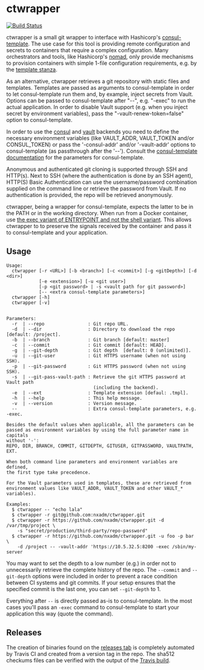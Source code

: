 # ctwrapper
[![Build Status](https://travis-ci.com/nxadm/ctwrapper.svg?token=3PQd6zsu83EBNA2LAEeq&branch=master)](https://travis-ci.com/nxadm/ctwrapper)

ctwrapper is a small git wrapper to interface with Hashicorp's
[consul-template](https://github.com/hashicorp/consul-template). The use case
for this tool is providing remote configuration and secrets to containers that
require a complex configuration. Many orchestrators and tools, like
Hashicorp's [nomad](https://github.com/hashicorp/nomad), only provide
mechanisms to provision containers with simple 1-file configuration
requirements, e.g. by the
[template stanza](https://www.nomadproject.io/docs/job-specification/template.html).

As an alternative, ctwrapper retrieves a git repository with static files and
templates. Templates are passed as arguments to consul-template in order to
let consul-template run them and, by example, inject secrets from Vault.
Options can be passed to consul-template after "--", e.g. "-exec" to run the
actual application. In order to disable Vault support (e.g. when you inject
secret by environment variables), pass the "-vault-renew-token=false" option
to consul-template.

In order to use the
[consul](https://github.com/hashicorp/consul) and
[vault](https://github.com/hashicorp/vault) backends you need to define the
necessary environment variables (like VAULT_ADDR, VAULT_TOKEN and/or
CONSUL_TOKEN) or pass the '-consul-addr' and/or '-vault-addr' options to
consul-template (as passthrough after the '--'). Consult the
[consul-template documentation](https://github.com/hashicorp/consul-template)
for the parameters for consul-template.

Anonymous and authenticated git cloning is supported through SSH and HTTP(s).
Next to SSH (where the authentication is done by an SSH agent), HTTP(S) Basic
Authentication can use the username/password combination supplied on the command
line or retrieve the password from Vault. If no authentication is provided,
the repo will be retrieved anonymously.

ctwrapper, being a wrapper for consul-template, expects the latter to be in the
PATH or in the working directory. When run from a Docker container, use
[the exec variant of ENTRYPOINT and not the shell variant](https://docs.docker.com/engine/reference/builder/#entrypoint).
This allows ctwrapper to to preserve the signals received by the container and
pass it to consul-template and your application.

## Usage

```
Usage:
  ctwrapper [-r <URL>] [-b <branch>] [-c <commit>] [-g <gitDepth>] [-d <dir>]
            [-e <extension>] [-u <git user>]
			[-p <git password> | -s <vault path for git password>]
            [-- <extra consul-template parameters>]
  ctwrapper [-h]
  ctwrapper [-v]


Parameters:
  -r  | --repo                : Git repo URL.
  -d  | --dir                 : Directory to download the repo [default: /project].
  -b  | --branch              : Git branch [default: master]
  -c  | --commit              : Git commit [default: HEAD].
  -g  | --git-depth           : Git depth  [default: 0 (unlimited)].
  -u  | --git-user            : Git HTTPS username (when not using SSH).
  -p  | --git-password        : Git HTTPS password (when not using SSH).
  -s  | --git-pass-vault-path : Retrieve the git HTTPS password at Vault path
                                (including the backend).
  -e  | --ext                 : Template extension [defaul: .tmpl].
  -h  | --help                : This help message.
  -v  | --version             : Version message.
  --                          : Extra consul-template parameters, e.g. -exec.

Besides the default values when applicable, all the parameters can be
passed as environment variables by using the full parameter name in capitals
without '-':
REPO, DIR, BRANCH, COMMIT, GITDEPTH, GITUSER, GITPASSWORD, VAULTPATH, EXT.

When both command line parameters and environment variables are defined,
the first type take precedence.

For the Vault parameters used in templates, these are retrieved from
environment values like VAULT_ADDR, VAULT_TOKEN and other VAULT_* variables).

Examples:
  $ ctwrapper -- "echo lala"
  $ ctwrapper -r git@github.com:nxadm/ctwrapper.git
  $ ctwrapper -r https://github.com/nxadm/ctwrapper.git -d /var/tmp/project \
    -s "secret/production/third-party/repo-password"
  $ ctwrapper -r https://github.com/nxadm/ctwrapper.git -u foo -p bar \
    -d /project -- -vault-addr 'https://10.5.32.5:8200 -exec /sbin/my-server
```

You may want to set the depth to a low number (e.g.) in order not to
unnecessarily retrieve the complete history of the repo. The `--commit` and
`--git-depth` options were included in order to prevent a race condition
between CI systems and git commits. If your setup ensures that the specified
commit is the last one, you can set `--git-depth` to 1.

Everything after `--` is directly passed as-is to consul-template. In the most
cases you'll pass an `-exec` command to consul-template to start your
application this way (quote the command).

## Releases

The creation of binaries found on the
[releases tab](https://github.com/nxadm/ctwrapper/releases) is completely
automated by Travis CI and created from a version tag in the repo. The
sha512 checkums files can be verified with the output of the
[Travis build](https://travis-ci.com/nxadm/ctwrapper/branches).
